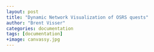 ```yaml
---
layout: post
title: "Dynamic Network Visualization of OSRS quests"
author: "Brent Visser"
categories: documentation
tags: [documentation]
+image: canvassy.jpg
---
```

